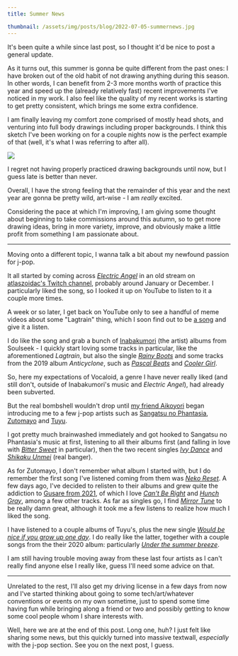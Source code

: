 ```yaml
---
title: Summer News

thumbnail: /assets/img/posts/blog/2022-07-05-summernews.jpg
---
```

It's been quite a while since last post, so I thought it'd be nice to post a general update.

As it turns out, this summer is gonna be quite different from the past ones: I have broken out of the old habit of not drawing anything during this season.
In other words, I can benefit from 2-3 more months worth of practice this year and speed up the (already relatively fast) recent improvements I've noticed in my work.
I also feel like the quality of my recent works is starting to get pretty consistent, which brings me some extra confidence.

I am finally leaving my comfort zone comprised of mostly head shots, and venturing into full body drawings including proper backgrounds.
I think this sketch I've been working on for a couple nights now is the perfect example of that (well, it's what I was referring to after all).

![](/assets/img/posts/blog/2022-07-05-summernews.jpg)

I regret not having properly practiced drawing backgrounds until now, but I guess late is better than never.

Overall, I have the strong feeling that the remainder of this year and the next year are gonna be pretty wild, art-wise - I am *really* excited.

Considering the pace at which I'm improving, I am giving some thought about beginning to take commissions around this autumn, so to get more drawing ideas, bring in more variety, improve, and obviously make a little profit from something I am passionate about. 

---

Moving onto a different topic, I wanna talk a bit about my newfound passion for j-pop.

It all started by coming across *[Electric Angel](https://youtu.be/sSYoz0JmnZo)* in an old stream on [atlaszoidac's Twitch channel](https://twitch.tv/atlaszoidac), probably around January or December.
I particularly liked the song, so I looked it up on YouTube to listen to it a couple more times.

A week or so later, I get back on YouTube only to see a handful of meme videos about some "Lagtrain" thing, which I soon find out to be [a song](https://youtu.be/UnIhRpIT7nc) and give it a listen.

I do like the song and grab a bunch of [Inabakumori](https://www.youtube.com/c/inabakumori) (the artist) albums from Soulseek - I quickly start loving some tracks in particular, like the aforementioned *Lagtrain*, but also the single *[Rainy Boots](https://youtu.be/G5hScSFkib4)* and some tracks from the 2019 album *Anticyclone*, such as *[Pascal Beats](https://youtu.be/cYClxH2WY8E)* and *[Cooler Girl](https://youtu.be/ETHu8dz4f_Y)*.

So, here my expectations of Vocaloid, a genre I have never really liked (and still don't, outside of Inabakumori's music and *Electric Angel*), had already been subverted.

But the real bombshell wouldn't drop until [my friend Aikoyori](https://twitter.com/Aikoyori) began introducing me to a few j-pop artists such as [Sangatsu no Phantasia](https://www.youtube.com/channel/UC4lk0Ob-F3ptOQUUq8s0pzQ), [Zutomayo](https://www.youtube.com/channel/UCcd-GOvl9DdyPVHQxy58bOw) and [Tuyu](https://www.youtube.com/c/EXSpins).

I got pretty much brainwashed immediately and got hooked to Sangatsu no Phantasia's music at first, listening to all their albums first (and falling in love with *[Bitter Sweet](https://youtu.be/O8tP2_wKSjM)* in particular), then the two recent singles *[Ivy Dance](https://youtu.be/iN0dC5_JQ4U)* and *[Shikaku Unmei](https://youtu.be/5JrlSDQreTY)* (real banger). 

As for Zutomayo, I don't remember what album I started with, but I do remember the first song I've listened coming from them was *[Neko Reset](https://youtu.be/Sfz5TpCRSiI)*. 
A few days ago, I've decided to relisten to their albums and grew quite the addiction to [Gusare from 2021](https://youtube.com/playlist?list=OLAK5uy_kZnXbea4f7XrKfUq1Ibwa11JrqFa7BfJU), of which I love *[Can't Be Right](https://youtu.be/258qUAI7rck)* and *[Hunch Gray](https://youtu.be/ugpywe34_30)*, among a few other tracks.
As far as singles go, I find *[Mirror Tune](https://youtu.be/BVvvUGP0MFw)* to be really damn great, although it took me a few listens to realize how much I liked the song. 

I have listened to a couple albums of Tuyu's, plus the new single *[Would be nice if you grow up one day](https://youtu.be/cp8UEv8i0lc)*.
I do really like the latter, together with a couple songs from the their 2020 album: particularly *[Under the summer breeze](https://youtu.be/LoK17z6xDwI)*. 

I am still having trouble moving away from these last four artists as I can't really find anyone else I really like, guess I'll need some advice on that. 

---

Unrelated to the rest, I'll also get my driving license in a few days from now and I've started thinking about going to some tech/art/whatever conventions or events on my own sometime, just to spend some time having fun while bringing along a friend or two and possibly getting to know some cool people whom I share interests with.

Well, here we are at the end of this post.
Long one, huh?
I just felt like sharing some news, but this quickly turned into massive textwall, *especially* with the j-pop section.
See you on the next post, I guess.
